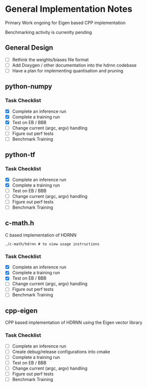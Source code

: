 # General Implementation Notes

Primary Work ongoing for Eigen based CPP implementation

Benchmarking activity is currenlty pending

## General Design

- [ ] Rethink the weights/biases file format
- [ ] Add Doxygen / other documentation into the hdrnn codebase
- [ ] Have a plan for implementing quantisation and pruning

## python-numpy

### Task Checklist
- [x] Complete an inference run
- [x] Complete a training run
- [x] Test on EB / BBB
- [ ] Change current (argc, argv) handling
- [ ] Figure out perf tests
- [ ] Benchmark Training

## python-tf

### Task Checklist
- [x] Complete an inference run
- [x] Complete a training run
- [ ] Test on EB / BBB
- [ ] Change current (argc, argv) handling
- [ ] Figure out perf tests
- [ ] Benchmark Training

## c-math.h

C based implementation of HDRNN

```
./c-math/hdrnn # to view usage instructions
```

### Task Checklist

- [x] Complete an inference run
- [x] Complete a training run
- [x] Test on EB / BBB
- [ ] Change current (argc, argv) handling
- [ ] Figure out perf tests
- [ ] Benchmark Training

## cpp-eigen

CPP based implementation of HDRNN using the Eigen vector library

### Task Checklist

- [ ] Complete an inference run
- [ ] Create debug/release configurations into cmake
- [ ] Complete a training run
- [ ] Test on EB / BBB
- [ ] Change current (argc, argv) handling
- [ ] Figure out perf tests
- [ ] Benchmark Training
